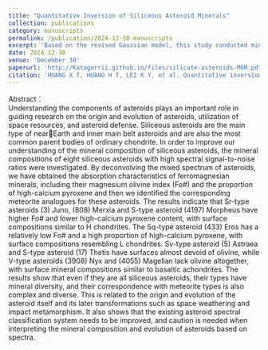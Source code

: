 ```yaml
---
title: "Quantitative Inversion of Siliceous Asteroid Minerals"
collection: publications
category: manuscripts
permalink: /publication/2024-12-30-manuscripts
excerpt: 'Based on the revised Gaussian model, this study conducted mineralogical inversion for four near-Earth asteroids and four main-belt asteroids, identifying their meteorite analogs. The results demonstrate significant compositional diversity among asteroids sharing similar orbital characteristics, indicating the need for improvement in current asteroid classification schemes.'
date: 2024-12-30
venue: 'December 30'
paperurl: 'http://Katagorrii.github.io/files/silicate-asteroids-MGM.pdf'
citation: 'HUANG X T, HUANG H T, LEI K Y, et al. Quantitative inversion of siliceous asteroid minerals[J]. Journal of Space Science and Experiment, 2024, 1(4): 1-9. (in chinese)'
---
```


Abstract：  
Understanding the components of asteroids plays an important role in guiding research on the origin and evolution of asteroids, utilization of space resources, and asteroid defense. Siliceous asteroids are the main type of nearEarth and inner main belt asteroids and are also the most common parent bodies of ordinary chondrite. In order to improve our understanding of the mineral composition of siliceous asteroids, the mineral compositions of eight siliceous asteroids with high spectral signal-to-noise ratios were investigated. By deconvolving the mixed spectrum of asteroids, we have obtained the absorption characteristics of ferromagnesian minerals, including their magnesium olivine index (Fo#) and the proportion of high-calcium pyroxene and then we identified the corresponding meteorite analogues for these asteroids. The results indicate that Sr-type asteroids (3) Juno, (808) Merxia and S-type asteroid (4197) Morpheus have higher Fo# and lower high-calcium pyroxene content, with surface compositions similar to H chondrites. The Sq-type asteroid (433) Eros has a relatively low Fo# and a high proportion of high-calcium pyroxene, with surface compositions resembling L chondrites. Sv-type asteroid (5) Astraea and S-type asteroid (17) Thetis have surfaces almost devoid of olivine, while V-type asteroids (3908) Nyx and (4055) Magellan lack olivine altogether, with surface mineral compositions similar to basaltic achondrites. The results show that even if they are all siliceous asteroids, their types have mineral diversity, and their correspondence with meteorite types is also complex and diverse. This is related to the origin and evolution of the asteroid itself and its later transformations such as space weathering and impact metamorphism. It also shows that the existing asteroid spectral classification system needs to be improved, and caution is needed when interpreting the mineral composition and evolution of asteroids based on spectra.
